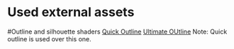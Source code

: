 # Used external assets

#Outline and silhouette shaders
[Quick Outline](https://assetstore.unity.com/packages/tools/particles-effects/quick-outline-115488)
[Ultimate OUtline](https://github.com/Shrimpey/UltimateOutline) Note: Quick outline is used over this one.